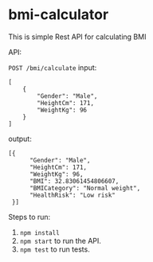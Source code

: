 # bmi-calculator

This is simple Rest API for calculating BMI

API:

`POST /bmi/calculate`
input:
``` 
[
    {
        "Gender": "Male",
        "HeightCm": 171,
        "WeightKg": 96
    }
]    
```
output:
```
[{
      "Gender": "Male",
      "HeightCm": 171,
      "WeightKg": 96,
      "BMI": 32.83061454806607,
      "BMICategory": "Normal weight",
      "HealthRisk": "Low risk"
 }]
```
Steps to run:
1. `npm install`
2. `npm start` to run the API.
3. `npm test` to run tests. 
